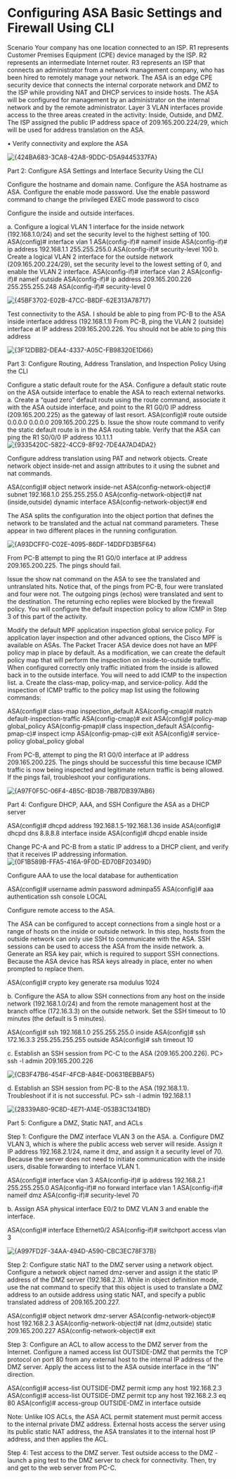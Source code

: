 # Configuring ASA Basic Settings and Firewall Using CLI

Scenario
Your company has one location connected to an ISP. R1 represents Customer Premises Equipment (CPE)
device managed by the ISP. R2 represents an intermediate Internet router. R3 represents an ISP that
connects an administrator from a network management company, who has been hired to remotely manage
your network. The ASA is an edge CPE security device that connects the internal corporate network and DMZ
to the ISP while providing NAT and DHCP services to inside hosts. The ASA will be configured for
management by an administrator on the internal network and by the remote administrator. Layer 3 VLAN
interfaces provide access to the three areas created in the activity: Inside, Outside, and DMZ. The ISP
assigned the public IP address space of 209.165.200.224/29, which will be used for address translation on
the ASA.


• Verify connectivity and explore the ASA

![{424BA683-3CA8-42A8-9DDC-D5A9445337FA}](https://github.com/user-attachments/assets/f50c6396-61dd-47a1-84ef-e8c93470c3a3)


Part 2: Configure ASA Settings and Interface Security Using the CLI

Configure the hostname and domain name.
Configure the ASA hostname as ASA.
Configure the enable mode password.
Use the enable password command to change the privileged EXEC mode password to cisco

Configure the inside and outside interfaces.

a. Configure a logical VLAN 1 interface for the inside network (192.168.1.0/24) and set the security level to
the highest setting of 100.
ASA(config)# interface vlan 1
ASA(config-if)# nameif inside
ASA(config-if)# ip address 192.168.1.1 255.255.255.0
ASA(config-if)# security-level 100
b. Create a logical VLAN 2 interface for the outside network (209.165.200.224/29), set the security level to
the lowest setting of 0, and enable the VLAN 2 interface.
ASA(config-if)# interface vlan 2
ASA(config-if)# nameif outside
ASA(config-if)# ip address 209.165.200.226 255.255.255.248
ASA(config-if)# security-level 0


![{45BF3702-E02B-47CC-B8DF-62E313A78717}](https://github.com/user-attachments/assets/25dc6bfe-2831-4785-82b2-38e4f335eac1)

Test connectivity to the ASA.
I should be able to ping from PC-B to the ASA inside interface address (192.168.1.1)
From PC-B, ping the VLAN 2 (outside) interface at IP address 209.165.200.226. You should not be able
to ping this address

![{3F12DBB2-DEA4-4337-A05C-FB98320E1D66}](https://github.com/user-attachments/assets/b04facfe-3395-4078-9718-fe3099fe6f37)

Part 3: Configure Routing, Address Translation, and Inspection Policy Using the CLI

Configure a static default route for the ASA.
Configure a default static route on the ASA outside interface to enable the ASA to reach external networks.
a. Create a “quad zero” default route using the route command, associate it with the ASA outside interface,
and point to the R1 G0/0 IP address (209.165.200.225) as the gateway of last resort.
ASA(config)# route outside 0.0.0.0 0.0.0.0 209.165.200.225
b. Issue the show route command to verify the static default route is in the ASA routing table.
Verify that the ASA can ping the R1 S0/0/0 IP address 10.1.1.1
![{9335420C-5822-4CC9-8F92-7DE4A7AD4DA2}](https://github.com/user-attachments/assets/408994ca-d9aa-4422-9086-e2921e98f740)

Configure address translation using PAT and network objects.
Create network object inside-net and assign attributes to it using the subnet and nat commands.

ASA(config)# object network inside-net
ASA(config-network-object)# subnet 192.168.1.0 255.255.255.0
ASA(config-network-object)# nat (inside,outside) dynamic interface
ASA(config-network-object)# end

The ASA splits the configuration into the object portion that defines the network to be translated and the
actual nat command parameters. These appear in two different places in the running configuration.

![{A93DCFF0-C02E-4095-86DF-14DDFD3B5F64}](https://github.com/user-attachments/assets/9290ad6c-160e-4f77-aa6d-13aadd442b9a)

From PC-B attempt to ping the R1 G0/0 interface at IP address 209.165.200.225. The pings should fail.

Issue the show nat command on the ASA to see the translated and untranslated hits. Notice that, of the
pings from PC-B, four were translated and four were not. The outgoing pings (echos) were translated and
sent to the destination. The returning echo replies were blocked by the firewall policy. You will configure
the default inspection policy to allow ICMP in Step 3 of this part of the activity.

 Modify the default MPF application inspection global service policy.
For application layer inspection and other advanced options, the Cisco MPF is available on ASAs.
The Packet Tracer ASA device does not have an MPF policy map in place by default. As a modification, we
can create the default policy map that will perform the inspection on inside-to-outside traffic. When configured
correctly only traffic initiated from the inside is allowed back in to the outside interface. You will need to add
ICMP to the inspection list.
a. Create the class-map, policy-map, and service-policy. Add the inspection of ICMP traffic to the policy map
list using the following commands:

ASA(config)# class-map inspection_default
ASA(config-cmap)# match default-inspection-traffic
ASA(config-cmap)# exit
ASA(config)# policy-map global_policy
ASA(config-pmap)# class inspection_default
ASA(config-pmap-c)# inspect icmp
ASA(config-pmap-c)# exit
ASA(config)# service-policy global_policy global

From PC-B, attempt to ping the R1 G0/0 interface at IP address 209.165.200.225. The pings should be
successful this time because ICMP traffic is now being inspected and legitimate return traffic is being
allowed. If the pings fail, troubleshoot your configurations.

![{A97F0F5C-06F4-4B5C-BD3B-7BB7DB397AB6}](https://github.com/user-attachments/assets/64e3d0e8-6b5b-4a45-9d6d-61a57ebaa9ad)

Part 4: Configure DHCP, AAA, and SSH
Configure the ASA as a DHCP server

ASA(config)# dhcpd address 192.168.1.5-192.168.1.36 inside
ASA(config)# dhcpd dns 8.8.8.8 interface inside
ASA(config)# dhcpd enable inside

Change PC-A and PC-B from a static IP address to a DHCP client, and verify that it receives IP addressing
information.
![{0F1B589B-FFA5-416A-9F0D-ED70BF20349D}](https://github.com/user-attachments/assets/df979fe7-4f18-448d-bb2c-416b7095e4fd)

Configure AAA to use the local database for authentication

ASA(config)# username admin password adminpa55
ASA(config)# aaa authentication ssh console LOCAL

Configure remote access to the ASA.

The ASA can be configured to accept connections from a single host or a range of hosts on the inside or
outside network. In this step, hosts from the outside network can only use SSH to communicate with the ASA.
SSH sessions can be used to access the ASA from the inside network.
a. Generate an RSA key pair, which is required to support SSH connections. Because the ASA device has
RSA keys already in place, enter no when prompted to replace them.

ASA(config)# crypto key generate rsa modulus 1024

b. Configure the ASA to allow SSH connections from any host on the inside network (192.168.1.0/24) and
from the remote management host at the branch office (172.16.3.3) on the outside network. Set the SSH
timeout to 10 minutes (the default is 5 minutes).

ASA(config)# ssh 192.168.1.0 255.255.255.0 inside
ASA(config)# ssh 172.16.3.3 255.255.255.255 outside
ASA(config)# ssh timeout 10

c. Establish an SSH session from PC-C to the ASA (209.165.200.226).
PC> ssh -l admin 209.165.200.226

![{CB3F47B6-454F-4FCB-A84E-D0631BEBBAF5}](https://github.com/user-attachments/assets/072441d9-75ed-4113-b20e-bc48531842c9)

d. Establish an SSH session from PC-B to the ASA (192.168.1.1). Troubleshoot if it is not successful.
PC> ssh -l admin 192.168.1.1

![{28339A80-9C8D-4E71-A14E-053B3C1341BD}](https://github.com/user-attachments/assets/8e0b7c59-963d-4d4d-a44b-1f57917bee60)

Part 5: Configure a DMZ, Static NAT, and ACLs

Step 1: Configure the DMZ interface VLAN 3 on the ASA.
a. Configure DMZ VLAN 3, which is where the public access web server will reside. Assign it IP address
192.168.2.1/24, name it dmz, and assign it a security level of 70. Because the server does not need to
initiate communication with the inside users, disable forwarding to interface VLAN 1.

ASA(config)# interface vlan 3
ASA(config-if)# ip address 192.168.2.1 255.255.255.0
ASA(config-if)# no forward interface vlan 1
ASA(config-if)# nameif dmz
ASA(config-if)# security-level 70


b. Assign ASA physical interface E0/2 to DMZ VLAN 3 and enable the interface.

ASA(config)# interface Ethernet0/2
ASA(config-if)# switchport access vlan 3

![{A997FD2F-34AA-494D-A590-CBC3EC78F37B}](https://github.com/user-attachments/assets/974d96c2-5a7e-40e7-a18d-ff6747fb156c)

Step 2: Configure static NAT to the DMZ server using a network object.
Configure a network object named dmz-server and assign it the static IP address of the DMZ server
(192.168.2.3). While in object definition mode, use the nat command to specify that this object is used to
translate a DMZ address to an outside address using static NAT, and specify a public translated address of
209.165.200.227.

ASA(config)# object network dmz-server
ASA(config-network-object)# host 192.168.2.3
ASA(config-network-object)# nat (dmz,outside) static 209.165.200.227
ASA(config-network-object)# exit

Step 3: Configure an ACL to allow access to the DMZ server from the Internet.
Configure a named access list OUTSIDE-DMZ that permits the TCP protocol on port 80 from any external
host to the internal IP address of the DMZ server. Apply the access list to the ASA outside interface in the “IN”
direction.

ASA(config)# access-list OUTSIDE-DMZ permit icmp any host 192.168.2.3
ASA(config)# access-list OUTSIDE-DMZ permit tcp any host 192.168.2.3 eq 80
ASA(config)# access-group OUTSIDE-DMZ in interface outside

Note: Unlike IOS ACLs, the ASA ACL permit statement must permit access to the internal private DMZ
address. External hosts access the server using its public static NAT address, the ASA translates it to the
internal host IP address, and then applies the ACL.

Step 4: Test access to the DMZ server.
Test outside access to the DMZ - launch a ping test to the DMZ server to check for connectivity. Then, try and
get to the web server from PC-C.




